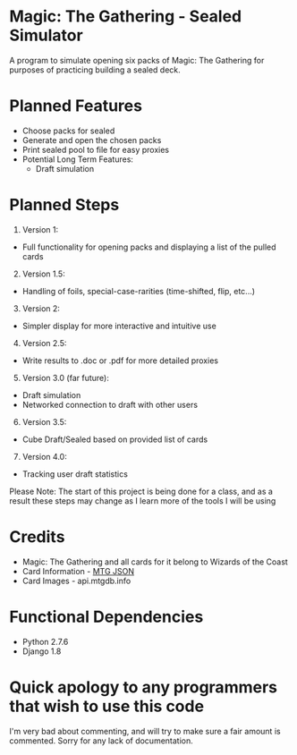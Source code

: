 Magic: The Gathering - Sealed Simulator
===================
A program to simulate opening six packs of Magic: The Gathering for purposes of practicing building a sealed deck.

Planned Features
===================
* Choose packs for sealed
* Generate and open the chosen packs
* Print sealed pool to file for easy proxies
* Potential Long Term Features:
  * Draft simulation

Planned Steps
===================
1. Version 1:
  * Full functionality for opening packs and displaying a list of the pulled cards
2. Version 1.5:
  * Handling of foils, special-case-rarities (time-shifted, flip, etc...)
3. Version 2:
  * Simpler display for more interactive and intuitive use
4. Version 2.5:
  * Write results to .doc or .pdf for more detailed proxies
5. Version 3.0 (far future):
  * Draft simulation
  * Networked connection to draft with other users
6. Version 3.5:
  * Cube Draft/Sealed based on provided list of cards
7. Version 4.0:
  * Tracking user draft statistics

Please Note: The start of this project is being done for a class, and as a result these steps may change as I learn more of the tools I will be using

Credits
===================
* Magic: The Gathering and all cards for it belong to Wizards of the Coast
* Card Information - [MTG JSON](http://mtgjson.com/)
* Card Images - api.mtgdb.info

Functional Dependencies
===================
* Python 2.7.6
* Django 1.8

Quick apology to any programmers that wish to use this code
===================
I'm very bad about commenting, and will try to make sure a fair amount is commented. Sorry for any lack of documentation.
